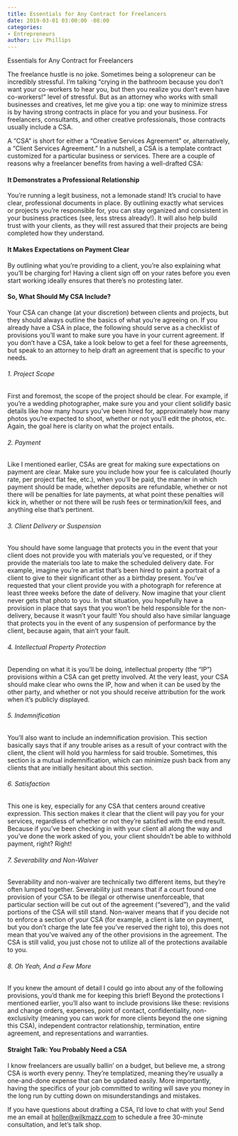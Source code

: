 ```yaml
---
title: Essentials for Any Contract for Freelancers
date: 2019-03-01 03:00:00 -08:00
categories:
- Entrepreneurs
author: Liv Phillips
---
```


Essentials for Any Contract for Freelancers

The freelance hustle is no joke. Sometimes being a solopreneur can be incredibly stressful. I’m talking “crying in the bathroom because you don’t want your co-workers to hear you, but then you realize you don’t even have co-workers!” level of stressful. But as an attorney who works with small businesses and creatives, let me give you a tip: one way to minimize stress is by having strong contracts in place for you and your business. For freelancers, consultants, and other creative professionals, those contracts usually include a CSA.

 A “CSA” is short for either a “Creative Services Agreement” or, alternatively, a “Client Services Agreement.” In a nutshell, a CSA is a template contract customized for a particular business or services. There are a couple of reasons why a freelancer benefits from having a well-drafted CSA: 

#### It Demonstrates a Professional Relationship

You’re running a legit business, not a lemonade stand! It’s crucial to have clear, professional documents in place. By outlining exactly what services or projects you’re responsible for, you can stay organized and consistent in your business practices (see, less stress already!). It will also help build trust with your clients, as they will rest assured that their projects are being completed how they understand. 

#### It Makes Expectations on Payment Clear

By outlining what you’re providing to a client, you’re also explaining what you’ll be charging for! Having a client sign off on your rates before you even start working ideally ensures that there’s no protesting later. 

#### So, What Should My CSA Include?

Your CSA can change (at your discretion) between clients and projects, but they should always outline the basics of what you’re agreeing on. If you already have a CSA in place, the following should serve as a checklist of provisions you’ll want  to make sure you have in your current agreement. If you don’t have a CSA, take a look below to get a feel for these agreements, but speak to an attorney to help draft an agreement that is specific to your needs.  

###### 1. Project Scope

First and foremost, the scope of the project should be clear. For example, if you’re a wedding photographer, make sure you and your client solidify basic details like how many hours you’ve been hired for, approximately how many photos you’re expected to shoot, whether or not you’ll edit the photos, etc. Again, the goal here is clarity on what the project entails.

###### 2. Payment

Like I mentioned earlier, CSAs are great for making sure expectations on payment are clear. Make sure you include how your fee is calculated (hourly rate, per project flat fee, etc.), when you’ll be paid, the manner in which payment should be made, whether deposits are refundable, whether or not there will be penalties for late payments, at what point these penalties will kick in, whether or not there will be rush fees or termination/kill fees, and anything else that’s pertinent.

###### 3. Client Delivery or Suspension

You should have some language that protects you in the event that your client does not provide you with materials you’ve requested, or if they provide the materials too late to make the scheduled delivery date. For example, imagine you’re an artist that’s been hired to paint a portrait of a client to give to their significant other as a birthday present. You’ve requested that your client provide you with a photograph for reference at least three weeks before the date of delivery. Now imagine that your client never gets that photo to you. In that situation, you hopefully have a provision in place that says that you won’t be held responsible for the non-delivery, because it wasn’t your fault! You should also have similar language that protects you in the event of any suspension of performance by the client, because again, that ain’t your fault. 

###### 4. Intellectual Property Protection

Depending on what it is you’ll be doing, intellectual property (the “IP”) provisions within a CSA can get pretty involved. At the very least, your CSA should make clear who owns the IP, how and when it can be used by the other party, and whether or not you should receive attribution for the work when it’s publicly displayed. 

###### 5. Indemnification

You’ll also want to include an indemnification provision. This section basically says that if any trouble arises as a result of your contract with the client, the client will hold you harmless for said trouble. Sometimes, this section is a mutual indemnification, which can minimize push back from any clients that are initially hesitant about this section.

###### 6. Satisfaction 

This one is key, especially for any CSA that centers around creative expression. This section makes it clear that the client will pay you for your services, regardless of whether or not they’re satisfied with the end result. Because if you’ve been checking in with your client all along the way and you’ve done the work asked of you, your client shouldn’t be able to withhold payment, right? Right!

###### 7. Severability and Non-Waiver

Severability and non-waiver are technically two different items, but they’re often lumped together. Severability just means that if a court found one provision of your CSA to be illegal or otherwise unenforceable, that particular section will be cut out of the agreement (“severed”), and the valid portions of the CSA will still stand. Non-waiver means that if you decide not to enforce a section of your CSA (for example, a client is late on payment, but you don’t charge the late fee you’ve reserved the right to), this does not mean that you’ve waived any of the other provisions in the agreement. The CSA is still valid, you just chose not to utilize all of the protections available to you.

###### 8. Oh Yeah, And a Few More

If you knew the amount of detail I could go into about any of the following provisions, you’d thank me for keeping this brief! Beyond the protections I mentioned earlier, you’ll also want to include provisions like these: revisions and change orders, expenses, point of contact, confidentiality, non-exclusivity (meaning you can work for more clients beyond the one signing this CSA), independent contractor relationship, termination, entire agreement, and representations and warranties. 

#### Straight Talk: You Probably Need a CSA

I know freelancers are usually ballin’ on a budget, but believe me, a strong CSA is worth every penny. They’re templatized, meaning they’re usually a one-and-done expense that can be updated easily. More importantly, having the specifics of your job committed to writing will save you money in the long run by cutting down on misunderstandings and mistakes. 

If you have questions about drafting a CSA, I’d love to chat with you! Send me an email at holler@wilkmazz.com to schedule a free 30-minute consultation, and let’s talk shop. 